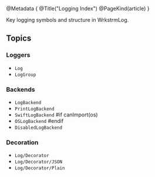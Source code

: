 @Metadata {
@Title("Logging Index")
@PageKind(article)
}

Key logging symbols and structure in WrkstrmLog.

## Topics

### Loggers

- `Log`
- `LogGroup`

### Backends

- `LogBackend`
- `PrintLogBackend`
- `SwiftLogBackend`
  #if canImport(os)
- `OSLogBackend`
  #endif
- `DisabledLogBackend`

### Decoration

- `Log/Decorator`
- `Log/Decorator/JSON`
- `Log/Decorator/Plain`
